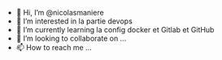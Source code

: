 - 👋 Hi, I’m @nicolasmaniere
- 👀 I’m interested in  la  partie devops
- 🌱 I’m currently learning  la config docker et Gitlab et GitHub 
- 💞️ I’m looking to collaborate on ... 
- 📫 How to reach me ...

<!---
nicolasmaniere/nicolasmaniere is a ✨ special ✨ repository because its `README.md` (this file) appears on your GitHub profile.
You can click the Preview link to take a look at your changes.
--->
